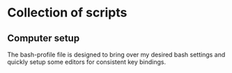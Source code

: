 # Collection of scripts

## Computer setup

The bash-profile file is designed to bring over my desired bash settings and quickly setup some editors for consistent key bindings.
